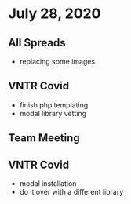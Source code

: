 # July 28, 2020

## All Spreads
- replacing some images

## VNTR Covid
- finish php templating
- modal library vetting

## Team Meeting

## VNTR Covid
- modal installation
- do it over with a different library